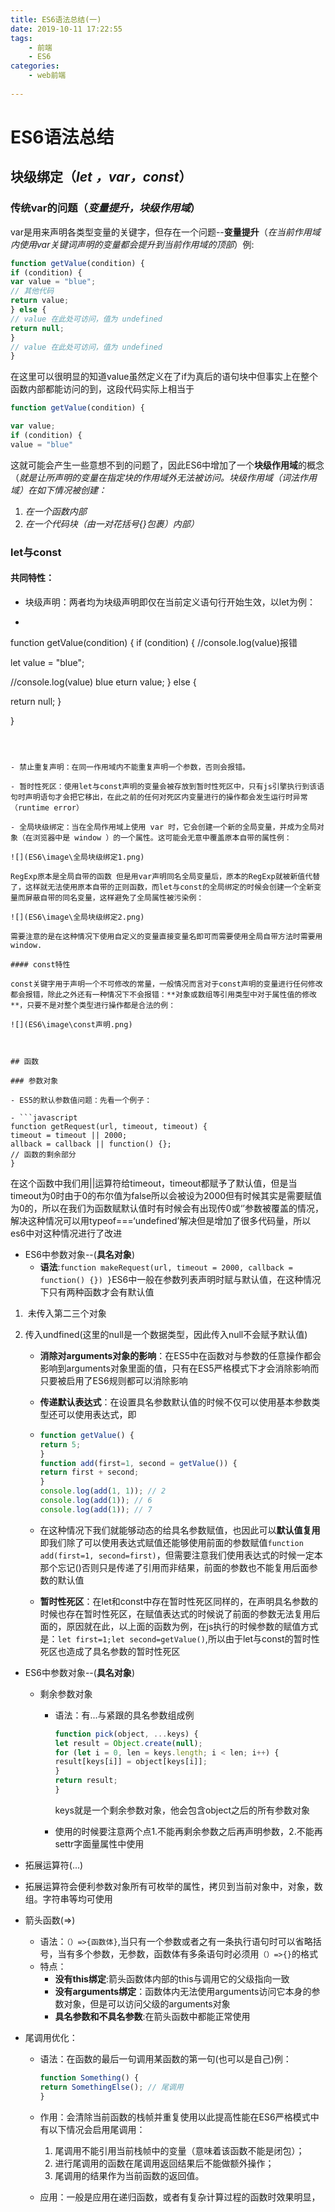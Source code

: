 ```yaml
---
title: ES6语法总结(一)
date: 2019-10-11 17:22:55
tags:
	- 前端
	- ES6
categories:
	- web前端
	
---
```




# ES6语法总结

## 块级绑定（*let ，var，const*）

### 传统var的问题（*变量提升，块级作用域*）

var是用来声明各类型变量的关键字，但存在一个问题--**变量提升**（*在当前作用域内使用var关键词声明的变量都会提升到当前作用域的顶部*）例:

```javascript
function getValue(condition) {
if (condition) {
var value = "blue";
// 其他代码
return value;
} else {
// value 在此处可访问，值为 undefined
return null;
}
// value 在此处可访问，值为 undefined
}
```

<!--more-->
在这里可以很明显的知道value虽然定义在了if为真后的语句块中但事实上在整个函数内部都能访问的到，这段代码实际上相当于

```javascript
function getValue(condition) {

var value;
if (condition) {
value = "blue"
```

这就可能会产生一些意想不到的问题了，因此ES6中增加了一个**块级作用域**的概念（*就是让所声明的变量在指定块的作用域外无法被访问。块级作用域（词法作用域）在如下情况被创建：*
1. *在一个函数内部*
2. *在一个代码块（由一对花括号{}包裹）内部）* 

### let与const

#### 共同特性：

- 块级声明：两者均为块级声明即仅在当前定义语句行开始生效，以let为例：

- ```javascript
function getValue(condition) {
  if (condition) {
  //console.log(value)报错

   let value = "blue";

  //console.log(value) blue
eturn value;
  } else {
  
  return null;
}
  
  }
  ```



- 禁止重复声明：在同一作用域内不能重复声明一个参数，否则会报错。

- 暂时性死区：使用let与const声明的变量会被存放到暂时性死区中，只有js引擎执行到该语句时声明语句才会把它移出，在此之前的任何对死区内变量进行的操作都会发生运行时异常（runtime error）

- 全局块级绑定：当在全局作用域上使用 var 时，它会创建一个新的全局变量，并成为全局对象（在浏览器中是 window ）的一个属性。这可能会无意中覆盖原本自带的属性例：

  ![](ES6\image\全局块级绑定1.png)

  RegExp原本是全局自带的函数 但是用var声明同名全局变量后，原本的RegExp就被新值代替了，这样就无法使用原本自带的正则函数，而let与const的全局绑定的时候会创建一个全新变量而屏蔽自带的同名变量，这样避免了全局属性被污染例：

  ![](ES6\image\全局块级绑定2.png)

需要注意的是在这种情况下使用自定义的变量直接变量名即可而需要使用全局自带方法时需要用window.

#### const特性

const关键字用于声明一个不可修改的常量，一般情况而言对于const声明的变量进行任何修改都会报错，除此之外还有一种情况下不会报错：**对象或数组等引用类型中对于属性值的修改**，只要不是对整个类型进行操作都是合法的例：

![](ES6\image\const声明.png)



## 函数

### 参数对象

- ES5的默认参数值问题：先看一个例子：

- ```javascript
  function getRequest(url, timeout, timeout) {
  timeout = timeout || 2000;
  allback = callback || function() {};
  // 函数的剩余部分
  }
  ```

 在这个函数中我们用||运算符给timeout，timeout都赋予了默认值，但是当timeout为0时由于0的布尔值为false所以会被设为2000但有时候其实是需要赋值为0的，所以在我们为函数赋默认值时有时候会有出现传0或‘’参数被覆盖的情况，解决这种情况可以用typeof===‘undefined’解决但是增加了很多代码量，所以es6中对这种情况进行了改进

- ES6中参数对象--(**具名对象**)
  - **语法**:`function makeRequest(url, timeout = 2000, callback = function() {}) }`ES6中一般在参数列表声明时赋与默认值，在这种情况下只有两种函数才会有默认值

1. ​		未传入第二三个对象
2. 传入undfined(这里的null是一个数据类型，因此传入null不会赋予默认值)
  
   - **消除对arguments对象的影响**：在ES5中在函数对与参数的任意操作都会影响到arguments对象里面的值，只有在ES5严格模式下才会消除影响而只要被启用了ES6规则都可以消除影响
   
   - **传递默认表达式**：在设置具名参数默认值的时候不仅可以使用基本参数类型还可以使用表达式，即
   
   - ```javascript
     function getValue() {
     return 5;
     }
     function add(first=1, second = getValue()) {
     return first + second;
     }
     console.log(add(1, 1)); // 2
     console.log(add(1)); // 6
     console.log(add(1)); // 7
     ```
   
   - 在这种情况下我们就能够动态的给具名参数赋值，也因此可以**默认值复用**即我们除了可以使用表达式赋值还能够使用前面的参数赋值`function add(first=1, second=first)`，但需要注意我们使用表达式的时候一定本那个忘记()否则只是传递了引用而非结果，前面的参数也不能复用后面参数的默认值
   
   - **暂时性死区**：在let和const中存在暂时性死区同样的，在声明具名参数的时候也存在暂时性死区，在赋值表达式的时候说了前面的参数无法复用后面的，原因就在此，以上面的函数为例，在js执行的时候参数的赋值方式是：`let first=1;let second=getValue()`,所以由于let与const的暂时性死区也造成了具名参数的暂时性死区

- ES6中参数对象--(**具名对象**)

  - 剩余参数对象

    - 语法：有...与紧跟的具名参数组成例

      ```javascript
      function pick(object, ...keys) {
      let result = Object.create(null);
      for (let i = 0, len = keys.length; i < len; i++) {
      result[keys[i]] = object[keys[i]];
      }
      return result;
      }
      ```

      keys就是一个剩余参数对象，他会包含object之后的所有参数对象

    - 使用的时候要注意两个点1.不能再剩余参数之后再声明参数，2.不能再settr字面量属性中使用

-   拓展运算符(...)
  
- 拓展运算符会便利参数对象所有可枚举的属性，拷贝到当前对象中，对象，数组。字符串等均可使用
  
- 箭头函数(=>)
  - 语法：`（）=>{函数体}`,当只有一个参数或者之有一条执行语句时可以省略括号，当有多个参数，无参数，函数体有多条语句时必须用`（）=>{}`的格式
  - 特点：
    - **没有this绑定**:箭头函数体内部的this与调用它的父级指向一致
    - **没有arguments绑定**：函数体内无法使用arguments访问它本身的参数对象，但是可以访问父级的arguments对象
    - **具名参数和不具名参数**:在箭头函数中都能正常使用

- 尾调用优化：

  - 语法：在函数的最后一句调用某函数的第一句(也可以是自己)例：

    ```javascript
    function Something() {
    return SomethingElse(); // 尾调用
    }
    ```

  - 作用：会清除当前函数的栈帧并重复使用以此提高性能在ES6严格模式中有以下情况会启用尾调用：

    1. 尾调用不能引用当前栈帧中的变量（意味着该函数不能是闭包）；
    2. 进行尾调用的函数在尾调用返回结果后不能做额外操作；
    3. 尾调用的结果作为当前函数的返回值。

  - 应用：一般是应用在递归函数，或者有复杂计算过程的函数时效果明显，

